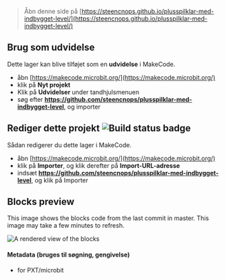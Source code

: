 
> Åbn denne side på [https://steencnops.github.io/plusspilklar-med-indbygget-level/](https://steencnops.github.io/plusspilklar-med-indbygget-level/)

## Brug som udvidelse

Dette lager kan blive tilføjet som en **udvidelse** i MakeCode.

* åbn [https://makecode.microbit.org/](https://makecode.microbit.org/)
* klik på **Nyt projekt**
* Klik på **Udvidelser** under tandhjulsmenuen
* søg efter **https://github.com/steencnops/plusspilklar-med-indbygget-level**, og importer

## Rediger dette projekt ![Build status badge](https://github.com/steencnops/plusspilklar-med-indbygget-level/workflows/MakeCode/badge.svg)

Sådan redigerer du dette lager i MakeCode.

* åbn [https://makecode.microbit.org/](https://makecode.microbit.org/)
* klik på **Importer**, og klik derefter på **Import-URL-adresse**
* indsæt **https://github.com/steencnops/plusspilklar-med-indbygget-level**, og klik på Importer

## Blocks preview

This image shows the blocks code from the last commit in master.
This image may take a few minutes to refresh.

![A rendered view of the blocks](https://github.com/steencnops/plusspilklar-med-indbygget-level/raw/master/.github/makecode/blocks.png)

#### Metadata (bruges til søgning, gengivelse)

* for PXT/microbit
<script src="https://makecode.com/gh-pages-embed.js"></script><script>makeCodeRender("{{ site.makecode.home_url }}", "{{ site.github.owner_name }}/{{ site.github.repository_name }}");</script>
